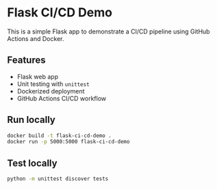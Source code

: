 # Flask CI/CD Demo

This is a simple Flask app to demonstrate a CI/CD pipeline using GitHub Actions and Docker.

## Features

- Flask web app
- Unit testing with `unittest`
- Dockerized deployment
- GitHub Actions CI/CD workflow

## Run locally

```bash
docker build -t flask-ci-cd-demo .
docker run -p 5000:5000 flask-ci-cd-demo
```

## Test locally

```bash
python -m unittest discover tests
```
